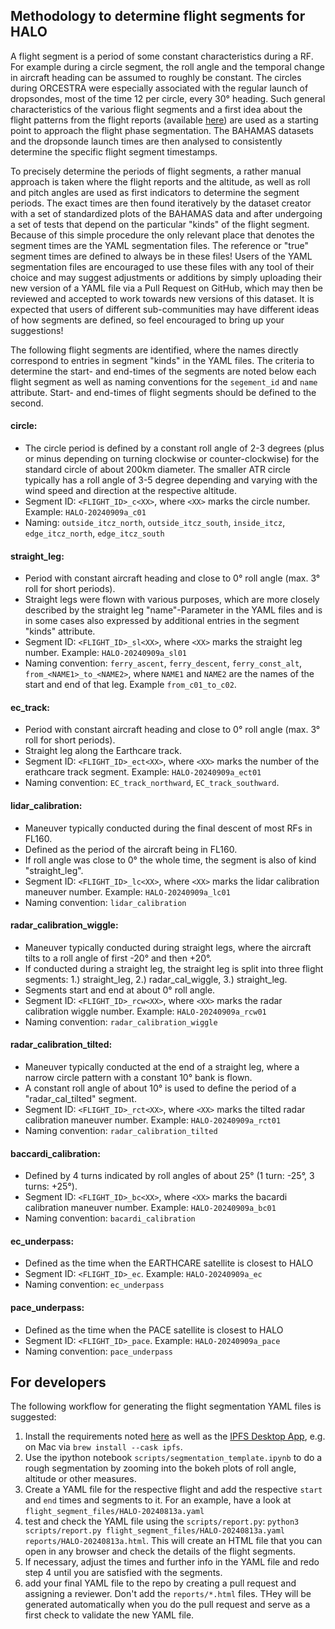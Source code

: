 ## Methodology to determine flight segments for HALO

A flight segment is a period of some constant characteristics during a RF.
For example during a circle segment, the roll angle and the temporal change in aircraft heading can be assumed to roughly be constant.
The circles during ORCESTRA were especially associated with the regular launch of dropsondes, most of the time 12 per circle, every 30&deg; heading.
Such general characteristics of the various flight segments and a first idea about the flight patterns from the flight reports (available [here](https://github.com/orcestra-campaign/book/tree/main/orcestra_book/reports)) are used as a starting point to approach the flight phase segmentation.
The BAHAMAS datasets and the dropsonde launch times are then analysed to consistently determine the specific flight segment timestamps.

To precisely determine the periods of flight segments, a rather manual approach is taken where the flight reports and the altitude, as well as roll and pitch angles are used as first indicators to determine the segment periods.
The exact times are then found iteratively by the dataset creator with a set of standardized plots of the BAHAMAS data and after undergoing a set of tests that depend on the particular "kinds" of the flight segment.
Because of this simple procedure the only relevant place that denotes the segment times are the YAML segmentation files.
The reference or "true" segment times are defined to always be in these files!
Users of the YAML segmentation files are encouraged to use these files with any tool of their choice and may suggest adjustments or additions by simply uploading their new version of a YAML file via a Pull Request on GitHub, which may then be reviewed and accepted to work towards new versions of this dataset.
It is expected that users of different sub-communities may have different ideas of how segments are defined, so feel encouraged to bring up your suggestions!

The following flight segments are identified, where the names directly correspond to entries in segment "kinds" in the YAML files.
The criteria to determine the start- and end-times of the segments are noted below each flight segment as well as naming conventions for the `segement_id` and `name` attribute.
Start- and end-times of flight segments should be defined to the second.

#### circle:
- The circle period is defined by a constant roll angle of 2-3 degrees (plus or minus depending on turning clockwise or counter-clockwise) for the standard circle of about 200km diameter. The smaller ATR circle typically has a roll angle of 3-5 degree depending and varying with the wind speed and direction at the respective altitude.
- Segment ID: `<FLIGHT_ID>_c<XX>`, where `<XX>` marks the circle number. Example: `HALO-20240909a_c01`
- Naming: `outside_itcz_north`, `outside_itcz_south`, `inside_itcz`, `edge_itcz_north`, `edge_itcz_south`

#### straight_leg:
- Period with constant aircraft heading and close to 0&deg; roll angle (max. 3&deg; roll for short periods).
- Straight legs were flown with various purposes, which are more closely described by the straight leg
"name"-Parameter in the YAML files and is in some cases also expressed by additional entries in the segment "kinds" attribute.
- Segment ID: `<FLIGHT_ID>_sl<XX>`, where `<XX>` marks the straight leg number. Example: `HALO-20240909a_sl01`
- Naming convention: `ferry_ascent`, `ferry_descent`, `ferry_const_alt`, `from_<NAME1>_to_<NAME2>`, where `NAME1` and `NAME2` are the names of the start and end of that leg. Example `from_c01_to_c02`.

#### ec_track:
- Period with constant aircraft heading and close to 0&deg; roll angle (max. 3&deg; roll for short periods).
- Straight leg along the Earthcare track.
- Segment ID: `<FLIGHT_ID>_ect<XX>`, where `<XX>` marks the number of the erathcare track segment. Example: `HALO-20240909a_ect01`
- Naming convention: `EC_track_northward`, `EC_track_southward`.

#### lidar_calibration:
- Maneuver typically conducted during the final descent of most RFs in FL160.
- Defined as the period of the aircraft being in FL160.
- If roll angle was close to 0&deg; the whole time, the segment is also of kind "straight_leg".
- Segment ID: `<FLIGHT_ID>_lc<XX>`, where `<XX>` marks the lidar calibration maneuver number. Example: `HALO-20240909a_lc01`
- Naming convention: `lidar_calibration`

#### radar_calibration_wiggle:
- Maneuver typically conducted during straight legs, where the aircraft tilts to a roll angle of first -20&deg; and then +20&deg;.
- If conducted during a straight leg, the straight leg is split into three flight segments:
1.) straight_leg, 2.) radar_cal_wiggle, 3.) straight_leg.
- Segments start and end at about 0&deg; roll angle.
- Segment ID: `<FLIGHT_ID>_rcw<XX>`, where `<XX>` marks the radar calibration wiggle number. Example: `HALO-20240909a_rcw01`
- Naming convention: `radar_calibration_wiggle`

#### radar_calibration_tilted:
- Maneuver typically conducted at the end of a straight leg, where a narrow circle pattern with a constant 10&deg; bank is flown.
- A constant roll angle of about 10&deg; is used to define the period of a "radar_cal_tilted" segment.
- Segment ID: `<FLIGHT_ID>_rct<XX>`, where `<XX>` marks the tilted radar calibration maneuver number. Example: `HALO-20240909a_rct01`
- Naming convention: `radar_calibration_tilted`

#### baccardi_calibration:
- Defined by 4 turns indicated by roll angles of about 25&deg; (1 turn: -25&deg;, 3 turns: +25&deg;).
- Segment ID: `<FLIGHT_ID>_bc<XX>`, where `<XX>` marks the bacardi calibration maneuver number. Example: `HALO-20240909a_bc01`
- Naming convention: `bacardi_calibration`

#### ec_underpass:
- Defined as the time when the EARTHCARE satellite is closest to HALO
- Segment ID: `<FLIGHT_ID>_ec`. Example: `HALO-20240909a_ec`
- Naming convention: `ec_underpass`

#### pace_underpass:
- Defined as the time when the PACE satellite is closest to HALO
- Segment ID: `<FLIGHT_ID>_pace`. Example: `HALO-20240909a_pace`
- Naming convention: `pace_underpass`

## For developers
The following workflow for generating the flight segmentation YAML files is suggested:

1. Install the requirements noted [here](scripts/requirements.txt) as well as the [IPFS Desktop App](https://docs.ipfs.tech/install/ipfs-desktop/), e.g. on Mac via `brew install --cask ipfs`.
2. Use the ipython notebook `scripts/segmentation_template.ipynb` to do a rough segmentation by zooming into the bokeh plots of roll angle, altitude or other measures.
3. Create a YAML file for the respective flight and add the respective `start` and `end` times and segments to it. For an example, have a look at `flight_segment_files/HALO-20240813a.yaml`
4. test and check the YAML file using the `scripts/report.py`: `python3 scripts/report.py flight_segment_files/HALO-20240813a.yaml reports/HALO-20240813a.html`. This will create an HTML file that you can open in any browser and check the details of the flight segments.
5. If necessary, adjust the times and further info in the YAML file and redo step 4 until you are satisfied with the segments.
6. add your final YAML file to the repo by creating a pull request and assigning a reviewer. Don't add the `reports/*.html` files. THey will be generated automatically when you do the pull request and serve as a first check to validate the new YAML file.